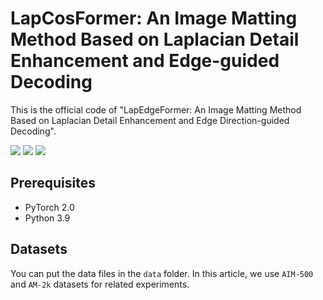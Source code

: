 
# LapCosFormer: An Image Matting Method Based on Laplacian Detail Enhancement and Edge-guided Decoding

This is the official code of "LapEdgeFormer: An Image Matting Method Based on Laplacian Detail Enhancement and Edge Direction-guided Decoding".


<a href="https://www.python.org/"><img src="https://img.shields.io/badge/Python-3.9-ff69b4.svg" /></a>
<a href= "https://pytorch.org/"> <img src="https://img.shields.io/badge/PyTorch-2.1-2BAF2B.svg" /></a>
<a href="https://opensource.org/licenses/MIT"><img src="https://img.shields.io/badge/License-MIT-yellow.svg"></a>

## Prerequisites
- PyTorch 2.0
- Python 3.9

## Datasets
You can put the data files in the `data` folder. In this article, we use `AIM-500` and `AM-2k` datasets for related experiments.

